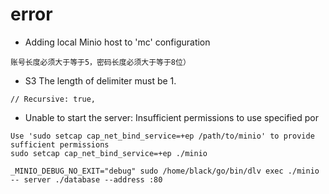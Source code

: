 # error 
- Adding local Minio host to 'mc' configuration
```
账号长度必须大于等于5，密码长度必须大于等于8位）
```

- S3 The length of delimiter must be 1.
```shell
// Recursive: true,
```

- Unable to start the server: Insufficient permissions to use specified por
```shell
Use 'sudo setcap cap_net_bind_service=+ep /path/to/minio' to provide sufficient permissions
sudo setcap cap_net_bind_service=+ep ./minio

_MINIO_DEBUG_NO_EXIT="debug" sudo /home/black/go/bin/dlv exec ./minio -- server ./database --address :80
```
